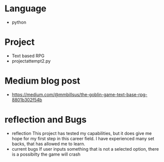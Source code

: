 # Language
* python
# Project
* Text based RPG
* projectattempt2.py
# Medium blog post
* https://medium.com/@mmbillsus/the-goblin-game-text-base-rpg-8801b302f54b
# reflection and Bugs
* reflection
This project has tested my capabilities, but it does give me hope for my first step in this career field. I have experienced many set backs, that has allowed me to learn.
* current bugs
If user inputs something that is not a selected option, there is a possibilty the game will crash